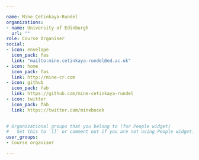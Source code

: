 ```yaml
---

name: Mine Çetinkaya-Rundel
organizations:
- name: University of Edinburgh 
  url: ""
role: Course Organiser
social:
- icon: envelope
  icon_pack: fas
  link: "mailto:mine.cetinkaya-rundel@ed.ac.uk"
- icon: home
  icon_pack: fas
  link: http://mine-cr.com
- icon: github
  icon_pack: fab
  link: https://github.com/mine-cetinkaya-rundel
- icon: twitter
  icon_pack: fab
  link: https://twitter.com/minebocek

  
# Organizational groups that you belong to (for People widget)
#   Set this to `[]` or comment out if you are not using People widget.  
user_groups:
- Course organiser

---
```

